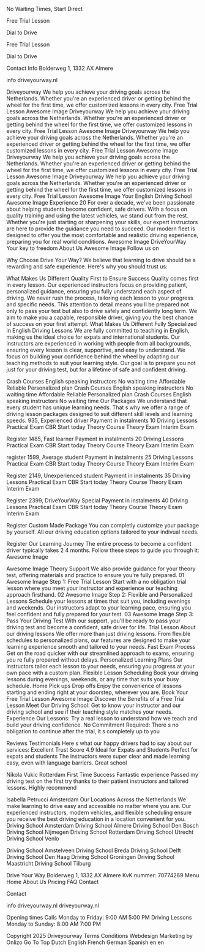 No Waiting Times, Start Direct

Free Trial Lesson

 Dial to Drive

Free Trial Lesson

 Dial to Drive

 Contact Info
 Bolderweg 1, 1332 AX Almere

 info driveyourway.nl

 Driveyourway
We help you achieve your driving goals across the Netherlands. Whether you're an experienced driver or getting behind the wheel for the first time, we offer customized lessons in every city. 
Free Trial Lesson
Awesome Image
 Driveyourway
We help you achieve your driving goals across the Netherlands. Whether you're an experienced driver or getting behind the wheel for the first time, we offer customized lessons in every city. 
Free Trial Lesson
Awesome Image
 Driveyourway
We help you achieve your driving goals across the Netherlands. Whether you're an experienced driver or getting behind the wheel for the first time, we offer customized lessons in every city. 
Free Trial Lesson
Awesome Image
 Driveyourway
We help you achieve your driving goals across the Netherlands. Whether you're an experienced driver or getting behind the wheel for the first time, we offer customized lessons in every city. 
Free Trial Lesson
Awesome Image
 Driveyourway
We help you achieve your driving goals across the Netherlands. Whether you're an experienced driver or getting behind the wheel for the first time, we offer customized lessons in every city. 
Free Trial Lesson
Awesome Image
 Your English Driving School
Awesome Image
 Experience 
 20 
For over a decade, we've been passionate about helping students become confident, safe drivers. With a focus on quality training and using the latest vehicles, we stand out from the rest. Whether you're just starting or sharpening your skills, our expert instructors are here to provide the guidance you need to succeed.
Our modern fleet is designed to offer you the most comfortable and realistic driving experience, preparing you for real world conditions.
Awesome Image
 DriveYourWay
Your key to freedom
About Us
Awesome Image
 Follow us on

 Why Choose Drive Your Way? 
We believe that learning to drive should be a rewarding and safe experience. Here's why you should trust us: 

 What Makes Us Different
 Quality First to Ensure Success
Quality comes first in every lesson. Our experienced instructors focus on providing patient, personalized guidance, ensuring you fully understand each aspect of driving. We never rush the process, tailoring each lesson to your progress and specific needs. This attention to detail means you ll be prepared not only to pass your test but also to drive safely and confidently long term. We aim to make you a capable, responsible driver, giving you the best chance of success on your first attempt.
 What Makes Us Different
 Fully Specialized in English Driving Lessons
We are fully committed to teaching in English, making us the ideal choice for expats and international students. Our instructors are experienced in working with people from all backgrounds, ensuring every lesson is clear, supportive, and easy to understand. We focus on building your confidence behind the wheel by adapting our teaching methods to suit your learning style. Our goal is to prepare you not just for your driving test, but for a lifetime of safe and confident driving.

 Crash Courses
 English speaking instructors
 No waiting time 
 Affordable Reliable
 Personalized plan 
 Crash Courses
 English speaking instructors
 No waiting time 
 Affordable Reliable
 Personalized plan 
 Crash Courses
 English speaking instructors
 No waiting time 
 Our Packages 
We understand that every student has unique learning needs. That s why we offer a range of driving lesson packages designed to suit different skill levels and learning speeds.
 935, 
 Experienced driver
Payment in instalments
 10 Driving Lessons
 Practical Exam CBR
 Start today
 Theory Course
 Theory Exam
 Interim Exam

Register
 1485, 
 Fast learner
Payment in instalments
 20 Driving Lessons
 Practical Exam CBR
 Start today
 Theory Course
 Theory Exam
 Interim Exam

register
 1599, 
 Average student
Payment in instalments
 25 Driving Lessons
 Practical Exam CBR
 Start today
 Theory Course
 Theory Exam
 Interim Exam

Register
 2149, 
 Unexperienced student
Payment in instalments
 35 Driving Lessons
 Practical Exam CBR
 Start today
 Theory Course
 Theory Exam
 Interim Exam

Register
 2399, 
 DriveYourWay Special
Payment in instalments
 40 Driving Lessons
 Practical Exam CBR
 Start today
 Theory Course
 Theory Exam
 Interim Exam

Register
 Custom Made Package
 You can completly customize your package by yourself. All our driving education options tailored to your indivual needs.

Register
 Our Learning Journey 
The entire process to become a confident driver typically takes 2 4 months. Follow these steps to guide you through it: 
Awesome Image

Awesome Image
 Theory Support
We also provide guidance for your theory test, offering materials and practice to ensure you're fully prepared.
01
Awesome Image
 Step 1: Free Trial Lesson 
Start with a no obligation trial lesson where you meet your instructor and experience our teaching approach firsthand.
02
Awesome Image
 Step 2: Flexible and Personalized Lessons 
Schedule your lessons at times that suit you, including evenings and weekends. Our instructors adapt to your learning pace, ensuring you feel confident and fully prepared for your test.
03
Awesome Image
 Step 3: Pass Your Driving Test 
With our support, you'll be ready to pass your driving test and become a confident, safe driver for life.
Trial Lesson
 About our driving lessons
We offer more than just driving lessons. From flexible schedules to personalized plans, our features are designed to make your learning experience smooth and tailored to your needs. 
 Fast Exam Process
Get on the road quicker with our streamlined approach to exams, ensuring you re fully prepared without delays.
 Personalized Learning Plans
Our instructors tailor each lesson to your needs, ensuring you progress at your own pace with a custom plan.
 Flexible Lesson Scheduling
Book your driving lessons during evenings, weekends, or any time that suits your busy schedule. 
 Home Pick ups Drop offs
Enjoy the convenience of lessons starting and ending right at your doorstep, wherever you are.
 Book Your Free Trial Lesson
Awesome Image
 Discover the Benefits of a Free Trial Lesson
 Meet Our Driving School: Get to know your instructor and our driving school and see if their teaching style matches your needs.
 Experience Our Lessons: Try a real lesson to understand how we teach and build your driving confidence.
 No Commitment Required: There s no obligation to continue after the trial, it s completely up to you

 Reviews Testimonials
Here s what our happy drivers had to say about our services:
 Excellent
Trust Score 4.9
 Ideal for Expats and Students
Perfect for expats and students The instructors were super clear and made learning easy, even with language barriers. Great school

 Nikola Vukic
 Rotterdam
 First Time Success
Fantastic experience Passed my driving test on the first try thanks to their patient instructors and tailored lessons. Highly recommend

 Isabella Petrucci
 Amsterdam
 Our Locations Across the Netherlands
We make learning to drive easy and accessible no matter where you are. Our experienced instructors, modern vehicles, and flexible scheduling ensure you receive the best driving education in a location convenient for you. 
 Driving School Amsterdam
 Driving School Almere
 Driving School Den Bosch
 Driving School Nijmegen
 Driving School Rotterdam
 Driving School Utrecht
 Driving School Venlo

 Driving School Amstelveen
 Driving School Breda
 Driving School Delft
 Driving School Den Haag 
 Driving School Groningen
 Driving School Maastricht
 Driving School Tilburg

Drive Your Way Bolderweg 1, 1332 AX Almere KvK nummer: 70774269 
 Menu
 Home 
 About Us 
 Pricing 
 FAQ 
 Contact 

 Contact

 info driveyourway.nl
 driveyourway.nl 

 Opening times
 Calls
 Monday to Friday: 9:00 AM 5:00 PM
 Driving Lessons
 Monday to Sunday: 8:00 AM 7:00 PM

 Copyright 2025 Driveyourway Terms Conditions Webdesign Marketing by Onlizo
Go To Top
 Dutch English French German Spanish
en en